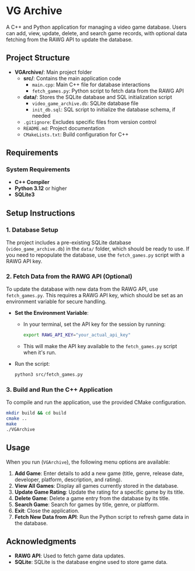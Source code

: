 
# VG Archive

A C++ and Python application for managing a video game database. Users can add, view, update, delete, and search game records, with optional data fetching from the RAWG API to update the database.

## Project Structure

* **VGArchive/**: Main project folder
  * **src/**: Contains the main application code
    * `main.cpp`: Main C++ file for database interactions
    * `fetch_games.py`: Python script to fetch data from the RAWG API
  * **data/**: Stores the SQLite database and SQL initialization script
    * `video_game_archive.db`: SQLite database file
    * `init_db.sql`: SQL script to initialize the database schema, if needed
  * `.gitignore`: Excludes specific files from version control
  * `README.md`: Project documentation
  * `CMakeLists.txt`: Build configuration for C++

## Requirements

### System Requirements

- **C++ Compiler**
- **Python 3.12** or higher
- **SQLite3**

## Setup Instructions

### 1. Database Setup

The project includes a pre-existing SQLite database (`video_game_archive.db`) in the `data/` folder, which should be ready to use. If you need to repopulate the database, use the `fetch_games.py` script with a RAWG API key.

### 2. Fetch Data from the RAWG API (Optional)

To update the database with new data from the RAWG API, use `fetch_games.py`. This requires a RAWG API key, which should be set as an environment variable for secure handling.

- **Set the Environment Variable**:
  - In your terminal, set the API key for the session by running:
    ```bash
    export RAWG_API_KEY="your_actual_api_key"
    ```
  - This will make the API key available to the `fetch_games.py` script when it's run.

- Run the script:

  ```bash
  python3 src/fetch_games.py
  ```


### 3. Build and Run the C++ Application

To compile and run the application, use the provided CMake configuration.

```bash
mkdir build && cd build
cmake ..
make
./VGArchive
```

## Usage

When you run (`VGArchive`), the following menu options are available:

1. **Add Game**: Enter details to add a new game (title, genre, release date, developer, platform, description, and rating).
2. **View All Games**: Display all games currently stored in the database.
3. **Update Game Rating**: Update the rating for a specific game by its title.
4. **Delete Game**: Delete a game entry from the database by its title.
5. **Search Game**: Search for games by title, genre, or platform.
6. **Exit**: Close the application.
7. **Fetch New Data from API**: Run the Python script to refresh game data in the database.

## Acknowledgments

- **RAWG API**: Used to fetch game data updates.
- **SQLite**: SQLite is the database engine used to store game data.
